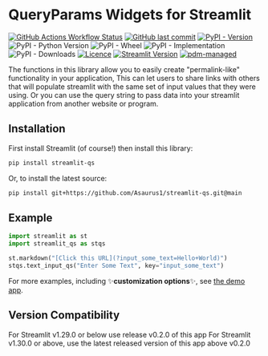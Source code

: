 # QueryParams Widgets for Streamlit

[![GitHub Actions Workflow Status](https://img.shields.io/github/actions/workflow/status/asaurus1/streamlit-qs/pdm.yml)](https://github.com/Asaurus1/streamlit-qs/actions)
[![GitHub last commit](https://img.shields.io/github/last-commit/asaurus1/streamlit-qs)](https://github.com/Asaurus1/streamlit-qs)
[![PyPI - Version](https://img.shields.io/pypi/v/streamlit-qs)](https://pypi.org/project/streamlit-qs/)
![PyPI - Python Version](https://img.shields.io/pypi/pyversions/streamlit-qs)
![PyPI - Wheel](https://img.shields.io/pypi/wheel/streamlit-qs)
![PyPI - Implementation](https://img.shields.io/pypi/implementation/streamlit-qs)
![PyPI - Downloads](https://img.shields.io/pypi/dm/streamlit-qs)
[![Licence](https://img.shields.io/badge/licence-Apache%202.0-blue)](https://www.apache.org/licenses/LICENSE-2.0)
[![Streamlit Version](https://img.shields.io/badge/Streamlit->=1.30.0-blue)](https://github.com/streamlit/streamlit)
[![pdm-managed](https://img.shields.io/badge/pdm-managed-blueviolet)](https://pdm-project.org)

The functions in this library allow you to easily create "permalink-like" functionality in your application,
This can let users to share links with others that will populate streamlit with the same set of input values
that they were using. Or you can use the query string to pass data into your streamlit application from
another website or program.


## Installation

First install Streamlit (of course!) then install this library:

```bash
pip install streamlit-qs
```
Or, to install the latest source:
```bash
pip install git+https://github.com/Asaurus1/streamlit-qs.git@main
```

## Example

```python
import streamlit as st
import streamlit_qs as stqs

st.markdown("[Click this URL](?input_some_text=Hello+World)") 
stqs.text_input_qs("Enter Some Text", key="input_some_text")
```

For more examples, including :sparkles:**customization options**:sparkles:, see
[the demo app](https://query-string.streamlit.app/).


## Version Compatibility
For Streamlit v1.29.0 or below use release v0.2.0 of this app
For Streamlit v1.30.0 or above, use the latest released version of this app above v0.2.0